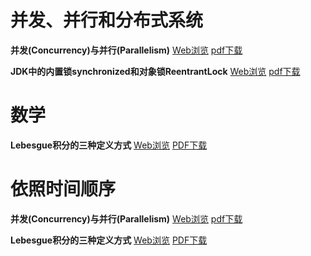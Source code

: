 
# 并发、并行和分布式系统

**并发(Concurrency)与并行(Parallelism)**  [Web浏览](https://github.com/QuChunhe/blogs/blob/master/Concurrency_vs_Parallelism.md)  [pdf下载](https://github.com/QuChunhe/blogs/raw/master/files/2020-05-25_Concurrency_vs_Parallelism.pdf)

**JDK中的内置锁synchronized和对象锁ReentrantLock**  [Web浏览](https://github.com/QuChunhe/blogs/blob/master/%E5%86%85%E7%BD%AE%E9%94%81synchronized%E5%92%8C%E5%AF%B9%E8%B1%A1%E9%94%81ReentrantLock.md)  [pdf下载]()

# 数学

**Lebesgue积分的三种定义方式**  [Web浏览](https://github.com/QuChunhe/blogs/blob/master/Lebesgue%E7%A7%AF%E5%88%86%E7%9A%84%E4%B8%89%E7%A7%8D%E5%AE%9A%E4%B9%89%E6%96%B9%E5%BC%8F.md)  [PDF下载](https://github.com/QuChunhe/blogs/raw/master/files/2020-05-31_Three_Definition_of_the_Lebesgue_Integral.pdf)


# 依照时间顺序

**并发(Concurrency)与并行(Parallelism)**  [Web浏览](https://github.com/QuChunhe/blogs/blob/master/Concurrency_vs_Parallelism.md)  [pdf下载](https://github.com/QuChunhe/blogs/raw/master/files/2020-05-25_Concurrency_vs_Parallelism.pdf)

**Lebesgue积分的三种定义方式**  [Web浏览](https://github.com/QuChunhe/blogs/blob/master/Lebesgue%E7%A7%AF%E5%88%86%E7%9A%84%E4%B8%89%E7%A7%8D%E5%AE%9A%E4%B9%89%E6%96%B9%E5%BC%8F.md)  [PDF下载](https://github.com/QuChunhe/blogs/raw/master/files/2020-05-31_Three_Definition_of_the_Lebesgue_Integral.pdf)
